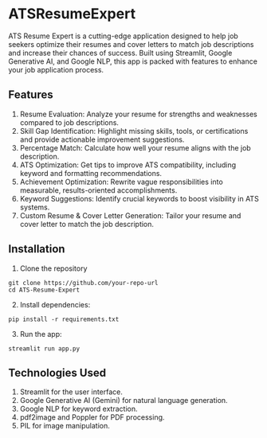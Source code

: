 # ATSResumeExpert
ATS Resume Expert is a cutting-edge application designed to help job seekers optimize their resumes and cover letters to match job descriptions and increase their chances of success. Built using Streamlit, Google Generative AI, and Google NLP, this app is packed with features to enhance your job application process.

## Features

1. Resume Evaluation: Analyze your resume for strengths and weaknesses compared to job descriptions.
2. Skill Gap Identification: Highlight missing skills, tools, or certifications and provide actionable improvement suggestions.
3. Percentage Match: Calculate how well your resume aligns with the job description.
4. ATS Optimization: Get tips to improve ATS compatibility, including keyword and formatting recommendations.
5. Achievement Optimization: Rewrite vague responsibilities into measurable, results-oriented accomplishments.
6. Keyword Suggestions: Identify crucial keywords to boost visibility in ATS systems.
7. Custom Resume & Cover Letter Generation: Tailor your resume and cover letter to match the job description.


## Installation

1. Clone the repository
````
git clone https://github.com/your-repo-url
cd ATS-Resume-Expert
````

2. Install dependencies:
````
pip install -r requirements.txt
````
3. Run the app:
````
streamlit run app.py
````

## Technologies Used

1. Streamlit for the user interface.
2. Google Generative AI (Gemini) for natural language generation.
3. Google NLP for keyword extraction.
4. pdf2image and Poppler for PDF processing.
5. PIL for image manipulation.

